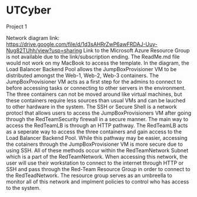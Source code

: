 # UTCyber
Project 1 

Network diagram link: https://drive.google.com/file/d/1d3sAHRrZwP6awFRDAJ-Uuy-Nug82TUhh/view?usp=sharing
Link to the Microsoft Azure Resource Group is not available due to the link/subscription ending.
The ReadMe.md file would not work on my MacBook to access the template.
In the diagram, the Load Balancer Backend Pool allows the JumpBoxProvisioner VM to be distributed amongst the Web-1, Web-2, Web-3 containers.  The JumpBoxProvisioner VM acts as a first step for the admins to connect to before accessing tasks or connecting to other servers in the environment.  The three containers can not be moved around like virtual machines, but these containers require less sources than usual VMs and can be lauched to other hardware in the system.  The SSH or Secure Shell is a network protocl that allows users to access the JumpBoxProvisioners VM after going through the RedTeamSecurity firewall in a secure manner.  The main way to access the RedTeamLB is through an HTTP pathway.  The RedTeamLB acts as a seperate way to access the three containers and gain access to the Load Balancer Backend Pool.  While this pathway may be easier, accessing the cotainers through the JumpBoxProvisioner VM is more secure due to using SSH. All of these methods occur within the RedTeamNetwork Subnet which is a part of the RedTeamNetwork.  When accessing this network, the user will use their workstation to connect to the internet through HTTP or SSH and pass through the Red-Team Resource Group in order to connect to the RedTeadNetwork.  The resource group serves as an umbreella to monitor all of this network and implment policies to control who has access to the system.   
